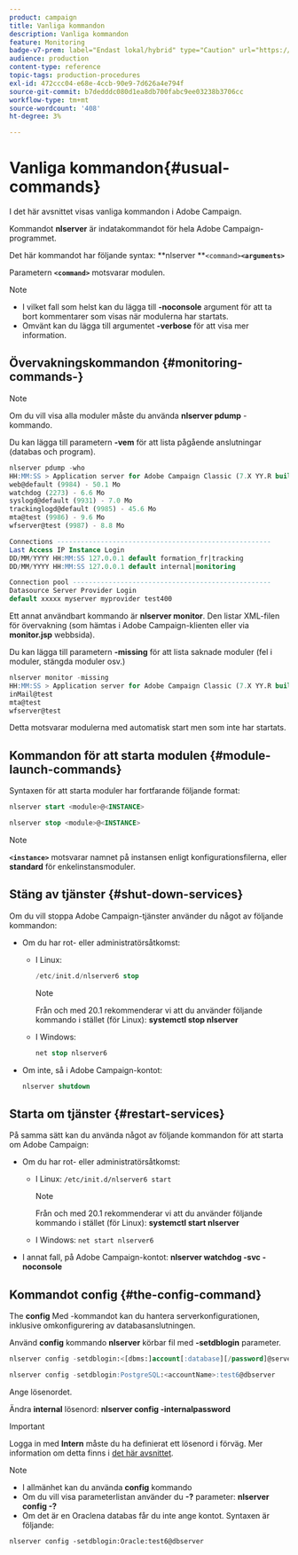 ```yaml
---
product: campaign
title: Vanliga kommandon
description: Vanliga kommandon
feature: Monitoring
badge-v7-prem: label="Endast lokal/hybrid" type="Caution" url="https://experienceleague.adobe.com/docs/campaign-classic/using/installing-campaign-classic/architecture-and-hosting-models/hosting-models-lp/hosting-models.html?lang=sv" tooltip="Gäller endast lokala och hybrida driftsättningar"
audience: production
content-type: reference
topic-tags: production-procedures
exl-id: 472ccc04-e68e-4ccb-90e9-7d626a4e794f
source-git-commit: b7dedddc080d1ea8db700fabc9ee03238b3706cc
workflow-type: tm+mt
source-wordcount: '408'
ht-degree: 3%

---
```


# Vanliga kommandon{#usual-commands}



I det här avsnittet visas vanliga kommandon i Adobe Campaign.

Kommandot **nlserver** är indatakommandot för hela Adobe Campaign-programmet.

Det här kommandot har följande syntax: **nlserver **`<command>`****`<arguments>`****

Parametern **`<command>`** motsvarar modulen.

>[!NOTE]
>
>* I vilket fall som helst kan du lägga till **-noconsole** argument för att ta bort kommentarer som visas när modulerna har startats.
>* Omvänt kan du lägga till argumentet **-verbose** för att visa mer information.
>

## Övervakningskommandon {#monitoring-commands-}

>[!NOTE]
>
>Om du vill visa alla moduler måste du använda **nlserver pdump** -kommando.

Du kan lägga till parametern **-vem** för att lista pågående anslutningar (databas och program).

```sql
nlserver pdump -who
HH:MM:SS > Application server for Adobe Campaign Classic (7.X YY.R build XXX@SHA1) of DD/MM/YYYY
web@default (9984) - 50.1 Mo
watchdog (2273) - 6.6 Mo
syslogd@default (9931) - 7.0 Mo
trackinglogd@default (9985) - 45.6 Mo
mta@test (9986) - 9.6 Mo
wfserver@test (9987) - 8.8 Mo

Connections ------------------------------------------------------
Last Access IP Instance Login 
DD/MM/YYYY HH:MM:SS 127.0.0.1 default formation_fr|tracking
DD/MM/YYYY HH:MM:SS 127.0.0.1 default internal|monitoring

Connection pool --------------------------------------------------
Datasource Server Provider Login 
default xxxxx myserver myprovider test400
```

Ett annat användbart kommando är **nlserver monitor**. Den listar XML-filen för övervakning (som hämtas i Adobe Campaign-klienten eller via **monitor.jsp** webbsida).

Du kan lägga till parametern **-missing** för att lista saknade moduler (fel i moduler, stängda moduler osv.)

```sql
nlserver monitor -missing
HH:MM:SS > Application server for Adobe Campaign Classic (7.X YY.R build XXX@SHA1) of DD/MM/YYYY
inMail@test
mta@test
wfserver@test
```

Detta motsvarar modulerna med automatisk start men som inte har startats.

## Kommandon för att starta modulen {#module-launch-commands}

Syntaxen för att starta moduler har fortfarande följande format:

```sql
nlserver start <module>@<INSTANCE>
```

```sql
nlserver stop <module>@<INSTANCE>
```

>[!NOTE]
>
>**`<instance>`** motsvarar namnet på instansen enligt konfigurationsfilerna, eller **standard** för enkelinstansmoduler.

## Stäng av tjänster {#shut-down-services}

Om du vill stoppa Adobe Campaign-tjänster använder du något av följande kommandon:

* Om du har rot- eller administratörsåtkomst:

   * I Linux:

     ```sql
     /etc/init.d/nlserver6 stop
     ```

     >[!NOTE]
     >
     >Från och med 20.1 rekommenderar vi att du använder följande kommando i stället (för Linux): **systemctl stop nlserver**

   * I Windows:

     ```sql
     net stop nlserver6
     ```

* Om inte, så i Adobe Campaign-kontot:

  ```sql
  nlserver shutdown 
  ```

## Starta om tjänster {#restart-services}

På samma sätt kan du använda något av följande kommandon för att starta om Adobe Campaign:

* Om du har rot- eller administratörsåtkomst:

   * I Linux: `/etc/init.d/nlserver6 start`

     >[!NOTE]
     >
     >Från och med 20.1 rekommenderar vi att du använder följande kommando i stället (för Linux): **systemctl start nlserver**

   * I Windows: `net start nlserver6`

* I annat fall, på Adobe Campaign-kontot: **nlserver watchdog -svc -noconsole**

## Kommandot config {#the-config-command}

The **config** Med -kommandot kan du hantera serverkonfigurationen, inklusive omkonfigurering av databasanslutningen.

Använd **config** kommando **nlserver** körbar fil med **-setdblogin** parameter.

```sql
nlserver config -setdblogin:<[dbms:]account[:database][/password]@server>
```

```sql
nlserver config -setdblogin:PostgreSQL:<accountName>:test6@dbserver
```

Ange lösenordet.

Ändra **internal** lösenord: **nlserver config -internalpassword**

>[!IMPORTANT]
>
>Logga in med **Intern** måste du ha definierat ett lösenord i förväg. Mer information om detta finns i [det här avsnittet](../../installation/using/configuring-campaign-server.md#internal-identifier).

>[!NOTE]
>
>* I allmänhet kan du använda **config** kommando
>* Om du vill visa parameterlistan använder du **-?** parameter: **nlserver config -?**
>* Om det är en Oraclena databas får du inte ange kontot. Syntaxen är följande:
>
>  `nlserver config -setdblogin:Oracle:test6@dbserver`
>
